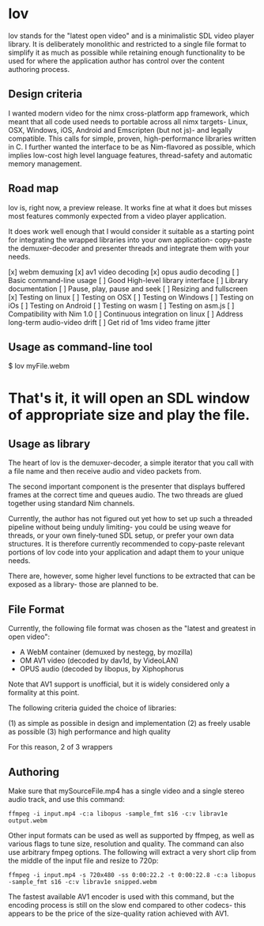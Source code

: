 
lov
===

lov stands for the "latest open video" and is a minimalistic SDL video player library. It is deliberately monolithic and restricted to a single file format to simplify it as much as possible while retaining enough functionality to be used for where the application author has control over the content authoring process.

Design criteria
---------------

I wanted modern video for the nimx cross-platform app framework, which meant that all code used needs to portable across all nimx targets- Linux, OSX, Windows, iOS, Android and Emscripten (but not js)- and legally compatible. This calls for simple, proven, high-performance libraries written in C. I further wanted the interface to be as Nim-flavored as possible, which implies low-cost high level language features, thread-safety and automatic memory management.

Road map
--------

lov is, right now, a preview release. It works fine at what it does but misses most features commonly expected from a video player application.

It does work well enough that I would consider it suitable as a starting point for integrating the wrapped libraries into your own application- copy-paste the demuxer-decoder and presenter threads and integrate them with your needs.

[x] webm demuxing
[x] av1 video decoding
[x] opus audio decoding
[ ] Basic command-line usage
[ ] Good High-level library interface
[ ] Library documentation
[ ] Pause, play, pause and seek
[ ] Resizing and fullscreen
[x] Testing on linux
[ ] Testing on OSX
[ ] Testing on Windows
[ ] Testing on iOs
[ ] Testing on Android
[ ] Testing on wasm
[ ] Testing on asm.js
[ ] Compatibility with Nim 1.0
[ ] Continuous integration on linux
[ ] Address long-term audio-video drift
[ ] Get rid of 1ms video frame jitter

Usage as command-line tool
--------------------------

$ lov myFile.webm

# That's it, it will open an SDL window of appropriate size and play the file.

Usage as library
----------------

The heart of lov is the demuxer-decoder, a simple iterator that you call with a file name and then receive audio and video packets from.

The second important component is the presenter that displays buffered frames at the correct time and queues audio. The two threads are
glued together using standard Nim channels.

Currently, the author has not figured out yet how to set up such a threaded pipeline without being unduly limiting- you could be using
weave for threads, or your own finely-tuned SDL setup, or prefer your own data structures. It is therefore currently recommended to
copy-paste relevant portions of lov code into your application and adapt them to your unique needs.

There are, however, some higher level functions to be extracted that can be exposed as a library- those are planned to be.

File Format
-----------

Currently, the following file format was chosen as the "latest and greatest in open video":

* A WebM container (demuxed by nestegg, by mozilla)
* OM AV1 video (decoded by dav1d, by VideoLAN)
* OPUS audio (decoded by libopus, by Xiphophorus

Note that AV1 support is unofficial, but it is widely considered only a formality at this point.

The following criteria guided the choice of libraries:

(1) as simple as possible in design and implementation
(2) as freely usable as possible
(3) high performance and high quality

For this reason, 2 of 3 wrappers

Authoring
---------

Make sure that mySourceFile.mp4 has a single video and a single stereo audio track, and use this command:

    ffmpeg -i input.mp4 -c:a libopus -sample_fmt s16 -c:v librav1e output.webm

Other input formats can be used as well as supported by ffmpeg, as well as various flags to tune size, resolution and quality. The command can also use arbitrary fmpeg options. The following will extract a very short clip from the middle
of the input file and resize to 720p:

    ffmpeg -i input.mp4 -s 720x480 -ss 0:00:22.2 -t 0:00:22.8 -c:a libopus -sample_fmt s16 -c:v librav1e snipped.webm

The fastest available AV1 encoder is used with this command, but the encoding process is still on the slow end compared to other codecs- this appears to be the price of the size-quality ration achieved with AV1.


